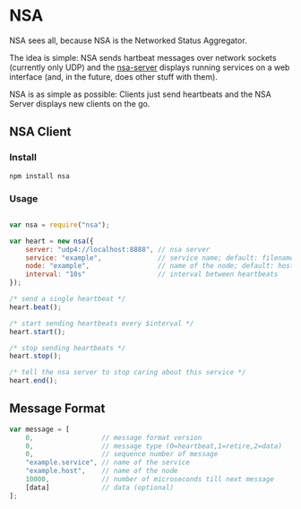 # NSA

NSA sees all, because NSA is the Networked Status Aggregator.

The idea is simple: NSA sends hartbeat messages over network sockets (currently only UDP) and the [nsa-server](https://www.npmjs.com/package/nsa-server) displays running services on a web interface (and, in the future, does other stuff with them).

NSA is as simple as possible: Clients just send heartbeats and the NSA Server displays new clients on the go. 

## NSA Client

### Install

```
npm install nsa
```

### Usage

``` javascript

var nsa = require("nsa");

var heart = new nsa({
	server: "udp4://localhost:8888", // nsa server
	service: "example",              // service name; default: filename of main module
	node: "example",                 // name of the node; default: hostname
	interval: "10s"                  // interval between heartbeats
});

/* send a single heartbeat */
heart.beat();

/* start sending heartbeats every $interval */
heart.start();

/* stop sending heartbeats */
heart.stop();

/* tell the nsa server to stop caring about this service */
heart.end();
```

## Message Format

``` javascript
var message = [
	0,                 // message format version
	0,                 // message type (0=heartbeat,1=retire,2=data)
	0,                 // sequence number of message
	"example.service", // name of the service
	"example.host",    // name of the node
	10000,             // number of microseconds till next message
	[data]             // data (optional)
];
```
